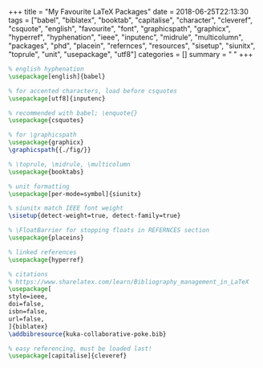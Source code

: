 +++
title = "My Favourite LaTeX Packages"
date = 2018-06-25T22:13:30
tags = ["babel", "biblatex", "booktab", "capitalise", "character", "cleveref", "csquote", "english", "favourite", "font", "graphicspath", "graphicx", "hyperref", "hyphenation", "ieee", "inputenc", "midrule", "multicolumn", "packages", "phd", "placein", "refernces", "resources", "sisetup", "siunitx", "toprule", "unit", "usepackage", "utf8"]
categories = []
summary = " "
+++


```latex
% english hyphenation
\usepackage[english]{babel}

% for accented characters, load before csquotes
\usepackage[utf8]{inputenc}

% recommended with babel; \enquote{}
\usepackage{csquotes}

% for \graphicspath
\usepackage{graphicx}
\graphicspath{{./fig/}}

% \toprule, \midrule, \multicolumn
\usepackage{booktabs}

% unit formatting
\usepackage[per-mode=symbol]{siunitx}

% siunitx match IEEE font weight
\sisetup{detect-weight=true, detect-family=true}

% \FloatBarrier for stopping floats in REFERNCES section
\usepackage{placeins}

% linked references
\usepackage{hyperref}

% citations
% https://www.sharelatex.com/learn/Bibliography_management_in_LaTeX
\usepackage[
style=ieee,
doi=false,
isbn=false,
url=false,
]{biblatex}
\addbibresource{kuka-collaborative-poke.bib}

% easy referencing, must be loaded last!
\usepackage[capitalise]{cleveref}
```
